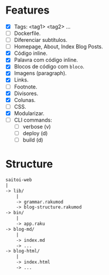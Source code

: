 # Features

- [x] Tags: \<tag1\> \<tag2\> ...
- [ ] Dockerfile.
- [ ] Diferenciar subtítulos.
- [ ] Homepage, About, Index Blog Posts.
- [x] Código inline.
- [x] Palavra com código inline.
- [x] Blocos de código com ```bloco```.
- [x] Imagens (paragraph).
- [x] Links.
- [ ] Footnote.
- [x] Divisores.
- [x] Colunas.
- [ ] CSS.
- [x] Modularizar.
- [ ] CLI commands:
    - [ ] verbose (v)
    - [ ] deploy (d)
    - [ ] build (d)

# Structure

```txt
saitoi-web
|
-> lib/
    |
    -> grammar.rakumod
    -> blog-structure.rakumod
-> bin/
    |
    -> app.raku
-> blog-md/
    |
    -> index.md
    -> ...
-> blog-html/
    |
    -> index.html
    -> ...
```
